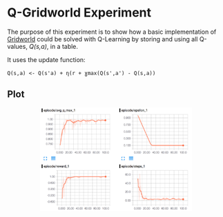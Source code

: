 # Q-Gridworld Experiment

The purpose of this experiment is to show how a basic implementation of [Gridworld](../games/gridworld.py) could be solved with Q-Learning by storing and using all Q-values, _Q(s,a)_, in a table.

It uses the update function:
```
Q(s,a) <- Q(s'a) + η(r + ɣmax(Q(s',a') - Q(s,a))
```

## Plot
<p align="center">
  <img src="../../images/plots/q-gridworld-plot.png", width="70%" height="70%"/>
</p>